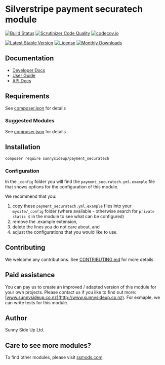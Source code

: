 # Silverstripe payment securatech module
[![Build Status](https://travis-ci.org/sunnysideup/silverstripe-payment_securatech.svg?branch=master)](https://travis-ci.org/sunnysideup/silverstripe-payment_securatech)
[![Scrutinizer Code Quality](https://scrutinizer-ci.com/g/sunnysideup/silverstripe-payment_securatech/badges/quality-score.png?b=master)](https://scrutinizer-ci.com/g/sunnysideup/silverstripe-payment_securatech/?branch=master)
[![codecov.io](https://codecov.io/github/sunnysideup/silverstripe-payment_securatech/coverage.svg?branch=master)](https://codecov.io/github/sunnysideup/silverstripe-payment_securatech?branch=master)

[![Latest Stable Version](https://poser.pugx.org/sunnysideup/payment_securatech/version)](https://packagist.org/packages/sunnysideup/payment_securatech)
[![License](https://poser.pugx.org/sunnysideup/payment_securatech/license)](https://packagist.org/packages/sunnysideup/payment_securatech)
[![Monthly Downloads](https://poser.pugx.org/sunnysideup/payment_securatech/d/monthly)](https://packagist.org/packages/sunnysideup/payment_securatech)


## Documentation



 * [Developer Docs](docs/en/INDEX.md)
 * [User Guide](docs/en/userguide.md)
 * [API Docs](http://docs.ssmods.com/sunnysideup/payment_securatech/classes.xhtml)


## Requirements



See [composer.json](composer.json) for details


### Suggested Modules



See [composer.json](composer.json) for details


## Installation


```
composer require sunnysideup/payment_securatech
```

### Configuration



In the `_config` folder you will find the `payment_securatech.yml.example`
file that shows options for the configuration of this module.

We recommend that you:

  1. copy these `payment_securatech.yml.example` files into your
`mysite/_config` folder (where available - otherwise search for `private static $` in the module to see what can be configured)
  2. remove the .example extension,
  3. delete the lines you do not care about, and
  4. adjust the configurations that you would like to use.


## Contributing



We welcome any contributions. See [CONTRIBUTING.md](CONTRIBUTING.md) for more details.

## Paid assistance



You can pay us to create an improved / adapted version of this module for your own projects.  Please contact us if you like to find out more: [www.sunnysideup.co.nz](http://www.sunnysideup.co.nz).  For exmaple, we can write tests for this module.  

## Author



Sunny Side Up Ltd.


## Care to see more modules?

To find other modules, please visit [ssmods.com](http://ssmods.com/).
